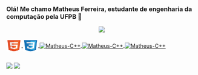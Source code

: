 ### Olá! Me chamo Matheus Ferreira, estudante de engenharia da computação  pela UFPB 👋

<div align="center">
  <a href="https://github.com/matheusfer0902">
  <img height="180em" src="https://github-readme-stats.vercel.app/api/top-langs/?username=matheusfer0902&layout=compact&langs_count=7&theme=dark"/>
</div>
 <div style="display: inline_block"><br>
  <img align="center" alt="Matheus-HTML" height="30" width="40" src="https://raw.githubusercontent.com/devicons/devicon/master/icons/html5/html5-original.svg">
  <img align="center" alt="Matheus-CSS" height="30" width="40" src="https://raw.githubusercontent.com/devicons/devicon/master/icons/css3/css3-original.svg">
  <img align="center" alt="Matheus-C++" height="30" width="40" src="https://cdn.jsdelivr.net/gh/devicons/devicon/icons/cplusplus/cplusplus-original.svg">
  <img align="center" alt="Matheus-C++" height="30" width="40" src="https://cdn.jsdelivr.net/gh/devicons/devicon/icons/javascript/javascript-original.svg" />
  <img align="center" alt="Matheus-C++" height="30" width="40" src="https://cdn.jsdelivr.net/gh/devicons/devicon@latest/icons/react/react-original-wordmark.svg" />
</div>

  ##
  
  <div>
  <a href = "mailto:matheusfer0902@gmail.com"><img src="https://img.shields.io/badge/Gmail-D14836?style=for-the-badge&logo=gmail&logoColor=white" target="_blank"></a>
  <a href="https://www.linkedin.com/in/matheusferreira92/" target="_blank"><img src="https://img.shields.io/badge/LinkedIn-0077B5?style=for-the-badge&logo=linkedin&logoColor=white" target="_blank"></a> 
  </div>


